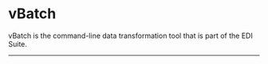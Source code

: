 vBatch
======

vBatch is the command-line data transformation tool that is part of the EDI Suite.

-----------------



